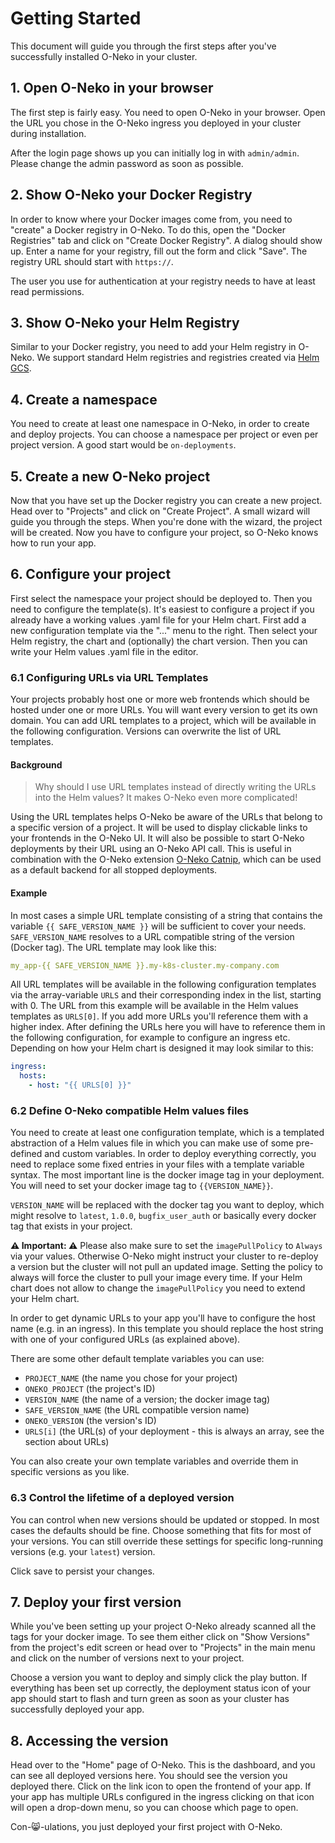 # Getting Started

This document will guide you through the first steps after you've successfully installed O-Neko in your cluster.

## 1. Open O-Neko in your browser

The first step is fairly easy. You need to open O-Neko in your browser. Open the URL you chose in the
O-Neko ingress you deployed in your cluster during installation.

After the login page shows up you can initially log in with `admin/admin`. Please change the admin password as soon as possible.

## 2. Show O-Neko your Docker Registry

In order to know where your Docker images come from, you need to "create" a Docker registry in O-Neko.
To do this, open the "Docker Registries" tab and click on "Create Docker Registry". A dialog should show up. Enter a 
name for your registry, fill out the form and click "Save". The registry URL should start with `https://`.
 
The user you use for authentication at your registry needs to have at least read permissions.

## 3. Show O-Neko your Helm Registry

Similar to your Docker registry, you need to add your Helm registry in O-Neko. We support standard Helm registries and
registries created via [Helm GCS](https://github.com/hayorov/helm-gcs).

## 4. Create a namespace

You need to create at least one namespace in O-Neko, in order to create and deploy projects. You can choose a namespace per project
or even per project version. A good start would be `on-deployments`.

## 5. Create a new O-Neko project

Now that you have set up the Docker registry you can create a new project. Head over to "Projects" and click on
"Create Project". A small wizard will guide you through the steps. When you're done with the wizard, the project will
be created. Now you have to configure your project, so O-Neko knows how to run your app.

## 6. Configure your project

First select the namespace your project should be deployed to. Then you need to configure the template(s). 
It's easiest to configure a project if you already have a working values .yaml file for your Helm chart. First add a new
configuration template via the "..." menu to the right. Then select your Helm registry, the chart and (optionally) the
chart version. Then you can write your Helm values .yaml file in the editor.

### 6.1 Configuring URLs via URL Templates

Your projects probably host one or more web frontends which should be hosted under one or more URLs. You will want every
version to get its own domain. You can add URL templates to a project, which will be available in the following configuration.
Versions can overwrite the list of URL templates.

#### Background

> Why should I use URL templates instead of directly writing the URLs into the Helm values? It makes O-Neko even more complicated!

Using the URL templates helps O-Neko be aware of the URLs that belong to a specific version of a project. It will be used to display
clickable links to your frontends in the O-Neko UI. It will also be possible to start O-Neko deployments by their
URL using an O-Neko API call. This is useful in combination with the O-Neko extension [O-Neko Catnip](https://github.com/subshell/o-neko-catnip),
which can be used as a default backend for all stopped deployments.

#### Example

In most cases a simple URL template consisting of a string that contains the variable `{{ SAFE_VERSION_NAME }}` 
will be sufficient to cover your needs. `SAFE_VERSION_NAME` resolves to a URL compatible string of the version (Docker tag).
The URL template may look like this:

```yaml
my_app-{{ SAFE_VERSION_NAME }}.my-k8s-cluster.my-company.com
```

All URL templates will be available in the following configuration templates via the array-variable `URLS` and their corresponding
index in the list, starting with 0.
The URL from this example will be available in the Helm values templates as `URLS[0]`. If you add more URLs you'll reference them with a
higher index. After defining the URLs here you will have to reference them in the following configuration, for example
to configure an ingress etc. Depending on how your Helm chart is designed it may look similar to this:

```yaml
ingress:
  hosts:
    - host: "{{ URLS[0] }}"
```

### 6.2 Define O-Neko compatible Helm values files

You need to create at least one configuration template, which is a templated abstraction of a Helm values file in which you can make use of
some pre-defined and custom variables. In order to deploy everything correctly, you need to replace some fixed entries 
in your files with a template variable syntax. The most important line is the docker image tag in your deployment.
You will need to set your docker image tag to `{{VERSION_NAME}}`.

`VERSION_NAME` will be replaced with the docker tag you want to deploy, which might resolve to `latest`, `1.0.0`, `bugfix_user_auth`
or basically every docker tag that exists in your project.

**⚠️ Important: ⚠️** Please also make sure to set the `imagePullPolicy` to `Always` via your values. Otherwise O-Neko might instruct
your cluster to re-deploy a version but the cluster will not pull an updated image. Setting the policy to always will force
the cluster to pull your image every time. If your Helm chart does not allow to change the `imagePullPolicy` you need to
extend your Helm chart.

In order to get dynamic URLs to your app you'll have to configure the host name (e.g. in an ingress). In this template 
you should replace the host string with one of your configured URLs (as explained above).

There are some other default template variables you can use:

* `PROJECT_NAME` (the name you chose for your project)
* `ONEKO_PROJECT` (the project's ID)
* `VERSION_NAME` (the name of a version; the docker image tag)
* `SAFE_VERSION_NAME` (the URL compatible version name)
* `ONEKO_VERSION` (the version's ID)
* `URLS[i]` (the URL(s) of your deployment - this is always an array, see the section about URLs)

You can also create your own template variables and override them in specific versions as you like.

### 6.3 Control the lifetime of a deployed version

You can control when new versions should be updated or stopped. In most cases the defaults should be fine. Choose something that
fits for most of your versions. You can still override these settings for specific long-running versions (e.g. your `latest`) version.

Click save to persist your changes.

## 7. Deploy your first version

While you've been setting up your project O-Neko already scanned all the tags for your docker image. To see them either click on "Show Versions"
from the project's edit screen or head over to "Projects" in the main menu and click on the number of versions next to your project.

Choose a version you want to deploy and simply click the play button. If everything has been set up correctly, the deployment status
icon of your app should start to flash and turn green as soon as your cluster has successfully deployed your app.

## 8. Accessing the version

Head over to the "Home" page of O-Neko. This is the dashboard, and you can see all deployed versions here. 
You should see the version you deployed there. Click on the link icon to open the frontend of your app.
If your app has multiple URLs configured in the ingress clicking on that icon will open a drop-down menu, so you can choose
which page to open.

Con-😸-ulations, you just deployed your first project with O-Neko.
